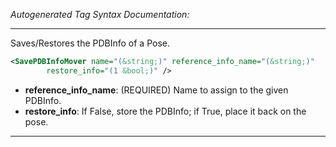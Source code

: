 <!-- THIS IS AN AUTOGENERATED FILE: Don't edit it directly, instead change the schema definition in the code itself. -->

_Autogenerated Tag Syntax Documentation:_

---
Saves/Restores the PDBInfo of a Pose.

```xml
<SavePDBInfoMover name="(&string;)" reference_info_name="(&string;)"
        restore_info="(1 &bool;)" />
```

-   **reference_info_name**: (REQUIRED) Name to assign to the given PDBInfo.
-   **restore_info**: If False, store the PDBInfo; if True, place it back on the pose.

---
